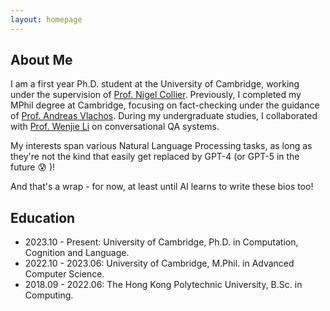 ```yaml
---
layout: homepage
---
```


## About Me

I am a first year Ph.D. student at the University of Cambridge, working under the supervision of [Prof. Nigel Collier](https://sites.google.com/site/nhcollier/home). Previously, I completed my MPhil degree at Cambridge, focusing on fact-checking under the guidance of [Prof. Andreas Vlachos](https://andreasvlachos.github.io/). During my undergraduate studies, I collaborated with [Prof. Wenjie Li](https://www4.comp.polyu.edu.hk/~cswjli/) on conversational QA systems.

My interests span various Natural Language Processing tasks, as long as they're not the kind that easily get replaced by GPT-4 (or GPT-5 in the future :cold_sweat: )!

And that's a wrap - for now, at least until AI learns to write these bios too!

## Education
- 2023.10 - Present: University of Cambridge, Ph.D. in Computation, Cognition and Language.
- 2022.10 - 2023.06: University of Cambridge, M.Phil. in Advanced Computer Science.
- 2018.09 - 2022.06: The Hong Kong Polytechnic University, B.Sc. in Computing.
